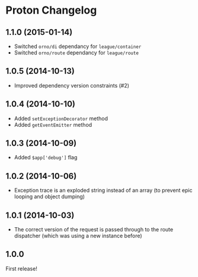# Proton Changelog

## 1.1.0 (2015-01-14)

* Switched `orno/di` dependancy for `league/container`
* Switched `orno/route` dependancy for `league/route`

## 1.0.5 (2014-10-13)

* Improved dependency version constraints (#2)

## 1.0.4 (2014-10-10)

* Added `setExceptionDecorator` method
* Added `getEventEmitter` method

## 1.0.3 (2014-10-09)

* Added `$app['debug']` flag

## 1.0.2 (2014-10-06)

* Exception trace is an exploded string instead of an array (to prevent epic looping and object dumping)

## 1.0.1 (2014-10-03)

* The correct version of the request is passed through to the route dispatcher (which was using a new instance before)

## 1.0.0

First release!

